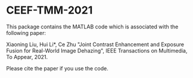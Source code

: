 # CEEF-TMM-2021

This package contains the MATLAB code which is associated with the following paper:

Xiaoning Liu, Hui Li*, Ce Zhu "Joint Contrast Enhancement and Exposure Fusion for Real-World Image Dehazing", 
IEEE Transactions on Multimedia, To Appear, 2021.

Please cite the paper if you use the code.
